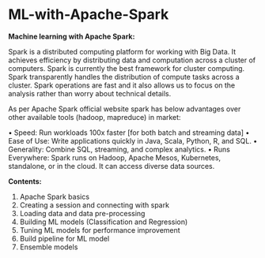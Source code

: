 # ML-with-Apache-Spark


**Machine learning with Apache Spark:**

Spark is a distributed computing platform for working with Big Data. It achieves efficiency by distributing data and computation across a cluster of computers. Spark is currently the best framework for cluster computing. Spark transparently handles the distribution of compute tasks across a cluster. Spark operations are fast and it also allows us to focus on the analysis rather than worry about technical details.

As per Apache Spark official website spark has below advantages over other available tools (hadoop, mapreduce) in market:

  •	Speed: Run workloads 100x faster [for both batch and streaming data]
  •	Ease of Use: Write applications quickly in Java, Scala, Python, R, and SQL.
  •	Generality: Combine SQL, streaming, and complex analytics.
  •	Runs Everywhere: Spark runs on Hadoop, Apache Mesos, Kubernetes, standalone, or in the cloud. It can access diverse data sources.

**Contents:**
1.	Apache Spark basics
2.	Creating a session and connecting with spark
3.	Loading data and data pre-processing
4.	Building ML models (Classification and Regression)
5.	Tuning ML models for performance improvement
6.	Build pipeline for ML model
7.	Ensemble models

